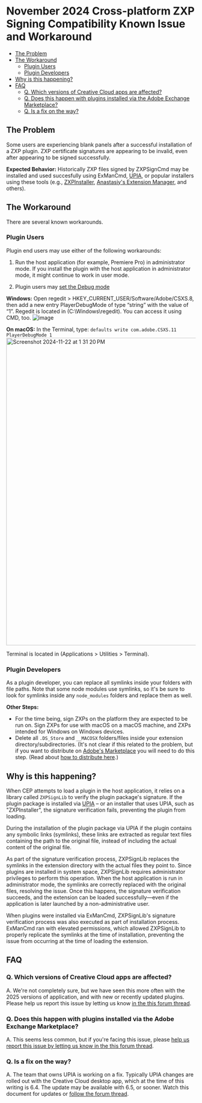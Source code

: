 # November 2024 Cross-platform ZXP Signing Compatibility Known Issue and Workaround

<!-- START doctoc generated TOC please keep comment here to allow auto update -->
<!-- DON'T EDIT THIS SECTION, INSTEAD RE-RUN doctoc TO UPDATE -->

- [The Problem](#the-problem)
- [The Workaround](#the-workaround)
  - [Plugin Users](#plugin-users)
  - [Plugin Developers](#plugin-developers)
- [Why is this happening?](#why-is-this-happening)
- [FAQ](#faq)
  - [Q. Which versions of Creative Cloud apps are affected?](#q-which-versions-of-creative-cloud-apps-are-affected)
  - [Q. Does this happen with plugins installed via the Adobe Exchange Marketplace?](#q-does-this-happen-with-plugins-installed-via-the-adobe-exchange-marketplace)
  - [Q. Is a fix on the way?](#q-is-a-fix-on-the-way)

<!-- END doctoc generated TOC please keep comment here to allow auto update -->

## The Problem  
Some users are experiencing blank panels after a successful installation of a ZXP plugin. ZXP certificate signatures are appearing to be invalid, even after appearing to be signed successfully.

**Expected Behavior:** Historically ZXP files signed by ZXPSignCmd may be installed and used succesfully using ExManCmd, [UPIA](https://helpx.adobe.com/in/creative-cloud/help/working-from-the-command-line.html), or popular installers using these tools (e.g., [ZXPInstaller](https://aescripts.com/learn/zxp-installer/), [Anastasiy's Extension Manager](https://install.anastasiy.com/), and others).

## The Workaround
There are several known workarounds.

### Plugin Users
Plugin end users may use either of the following workarounds:

1. Run the host application (for example, Premiere Pro) in administrator mode. If you install the plugin with the host application in administrator mode, it might continue to work in user mode.

2. Plugin users may [set the Debug mode](https://github.com/Adobe-CEP/Getting-Started-guides/tree/master/Client-side%20Debugging#set-the-debug-mode)

**Windows:** Open regedit > HKEY_CURRENT_USER/Software/Adobe/CSXS.8, then add a new entry PlayerDebugMode of type “string” with the value of “1”. Regedit is located in (C:\Windows\regedit). You can access it using CMD, too.
![image](https://github.com/user-attachments/assets/25f9cde0-fc01-44dd-b49a-f3bf57820c48)


**On macOS:** In the Terminal, type: `defaults write com.adobe.CSXS.11 PlayerDebugMode 1`
<img width="816" alt="Screenshot 2024-11-22 at 1 31 20 PM" src="https://github.com/user-attachments/assets/9b9d0e8b-784c-421d-99f0-772aec4d04eb">

Terminal is located in (Applications > Utilities > Terminal).

### Plugin Developers

As a plugin developer, you can replace all symlinks inside your folders with file paths. Note that some node modules use symlinks, so it's be sure to look for symlinks inside any `node_modules` folders and replace them as well.

**Other Steps:**
* For the time being, sign ZXPs on the platform they are expected to be run on. Sign ZXPs for use with macOS on a macOS machine, and ZXPs intended for Windows on Windows devices.
* Delete all  `.DS_Store` and `__MACOSX` folders/files inside your extension directory/subdirectories. (It's not clear if this related to the problem, but if you want to distribute on [Adobe's Marketplace](https://exchange.adobe.com/apps/browse/cc) you will need to do this step. (Read about [how to distribute here](https://developer.adobe.com/developer-distribution/creative-cloud/docs/guides/).)

## Why is this happening?

When CEP attempts to load a plugin in the host application, it relies on a library called `ZXPSignLib` to verify the plugin package's signature. If the plugin package is installed via [UPIA](https://helpx.adobe.com/in/creative-cloud/help/working-from-the-command-line.html) – or an installer that uses UPIA, such as "ZXPInstaller", the signature verification fails, preventing the plugin from loading.

During the installation of the plugin package via UPIA if the plugin contains any symbolic links (symlinks), these links are extracted as regular text files containing the path to the original file, instead of including the actual content of the original file.

As part of the signature verification process, ZXPSignLib replaces the symlinks in the extension directory with the actual files they point to. Since plugins are installed in system space, ZXPSignLib requires administrator privileges to perform this operation. When the host application is run in administrator mode, the symlinks are correctly replaced with the original files, resolving the issue. Once this happens, the signature verification succeeds, and the extension can be loaded successfully—even if the application is later launched by a non-administrative user.

When plugins were installed via ExManCmd, ZXPSignLib's signature verification process was also executed as part of installation process. ExManCmd ran with elevated permissions, which allowed ZXPSignLib to properly replicate the symlinks at the time of installation, preventing the issue from occurring at the time of loading the extension.

## FAQ

### Q. Which versions of Creative Cloud apps are affected?

A. We're not completely sure, but we have seen this more often with the 2025 versions of application, and with new or recently updated plugins. Please help us report this issue by letting us know [in the this forum thread](https://community.adobe.com/t5/exchange-bugs/cross-platform-zxp-signing-compatibility-known-issue-and-workaround-2024/idi-p/14961412).

### Q. Does this happen with plugins installed via the Adobe Exchange Marketplace?

A. This seems less common, but if you're facing this issue, please [help us report this issue by letting us know in the this forum thread](https://community.adobe.com/t5/exchange-bugs/cross-platform-zxp-signing-compatibility-known-issue-and-workaround-2024/idi-p/14961412).

### Q. Is a fix on the way?

A. The team that owns UPIA is working on a fix. Typically UPIA changes are rolled out with the Creative Cloud desktop app, which at the time of this writing is 6.4. The update may be available with 6.5, or sooner. Watch this document for updates or [follow the forum thread](https://community.adobe.com/t5/exchange-bugs/cross-platform-zxp-signing-compatibility-known-issue-and-workaround-2024/idi-p/14961412).

